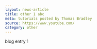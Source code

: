 ```yaml
---
layout: news-article
title: other 1 abc
meta: tutorials posted by Thomas Bradley
source: https://www.youtube.com/
category: other
---
```


blog entry 1
